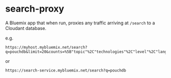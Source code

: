 # search-proxy

A Bluemix app that when run, proxies any traffic arriving at `/search` to a Cloudant database.

e.g.

```
https://myhost.mybluemix.net/search?q=pouchdb&limit=20&counts=%5B"topic"%2C"technologies"%2C"level"%2C"languages"%5D&include_docs=true
```

or

```
https://search-service.mybluemix.net/search?q=pouchdb
```